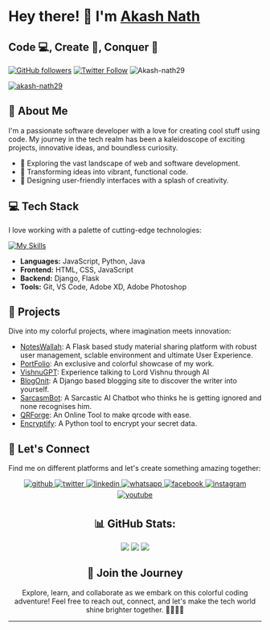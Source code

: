 # Hey there! 👋 I'm [Akash Nath](https://akashnath.netlify.app)

<h2>Code 💻, Create 🚀, Conquer 👑</h2>

[![GitHub followers](https://img.shields.io/github/followers/Akash-nath29?label=Followers&style=social)](https://github.com/Akash-nath29)
[![Twitter Follow](https://img.shields.io/twitter/follow/akash_nath29?style=social)](https://twitter.com/akash_nath29)
<img src="https://komarev.com/ghpvc/?username=Akash-nath29&label=Stalked%20by&color=02f28a&style=flat" alt="Akash-nath29" />
<p align="left"><a href="https://github.com/ryo-ma/github-profile-trophy"><img src="https://github-profile-trophy.vercel.app/?username=akash-nath29&theme=onestar&no-bg=true&no-frame=true&margin-h=15&column=4" alt="akash-nath29" /></a></p>

## 📌 About Me

I'm a passionate software developer with a love for creating cool stuff using code. My journey in the tech realm has been a kaleidoscope of exciting projects, innovative ideas, and boundless curiosity.

- 🚀 Exploring the vast landscape of web and software development.
- 🌈 Transforming ideas into vibrant, functional code.
- 🎨 Designing user-friendly interfaces with a splash of creativity.

## 💻 Tech Stack

I love working with a palette of cutting-edge technologies:

[![My Skills](https://skillicons.dev/icons?i=py,js,html,css,git,github,vscode,vim,bootstrap,django,flask,netlify,react,numpy,scikit-learn)](https://skillicons.dev)

- **Languages:** JavaScript, Python, Java
- **Frontend:** HTML, CSS, JavaScript
- **Backend:** Django, Flask
- **Tools:** Git, VS Code, Adobe XD, Adobe Photoshop

## 🌟 Projects

Dive into my colorful projects, where imagination meets innovation:

- [NotesWallah](https://noteswallah.is-a.dev): A Flask based study material sharing platform with robust user management, sclable environment and ultimate User Experience.
- [PortFolio](https://akashnath.netlify.app/): An exclusive and colorful showcase of my work.
- [VishnuGPT](https://vishnu-gpt.vercel.app): Experience talking to Lord Vishnu through AI
- [BlogOnit](https://github.com/Akash-nath29/BlogOnit): A Django based blogging site to discover the writer into yourself.
- [SarcasmBot](https://github.com/Akash-nath29/SarcasmBot): A Sarcastic AI Chatbot who thinks he is getting ignored and none recognises him.
- [QRForge](https://github.com/Akash-nath29/qrForge): An Online Tool to make qrcode with ease.
- [Encryptify](https://github.com/Akash-nath29/encryptify): A Python tool to encrypt your secret data.

## 🌈 Let's Connect

Find me on different platforms and let's create something amazing together:

<div align="center">
<a href="https://github.com/Akash-nath29" target="_blank">
<img src=https://img.shields.io/badge/github-%2324292e.svg?&style=for-the-badge&logo=github&logoColor=white alt=github style="margin-bottom: 5px;" />
</a>
<a href="https://twitter.com/akash_nath29" target="_blank">
<img src=https://img.shields.io/badge/twitter-%2300acee.svg?&style=for-the-badge&logo=twitter&logoColor=white alt=twitter style="margin-bottom: 5px;" />
</a>
<a href="https://linkedin.com/in/akash-nath29" target="_blank">
<img src=https://img.shields.io/badge/linkedin-%231E77B5.svg?&style=for-the-badge&logo=linkedin&logoColor=white alt=linkedin style="margin-bottom: 5px;" />
</a>
<a href="https://wa.me/+917866982273" target="_blank">
<img src=https://img.shields.io/badge/whatsapp-%2325D366.svg?&style=for-the-badge&logo=whatsapp&logoColor=white alt=whatsapp style="margin-bottom: 5px;" /> 
</a>
<a href="https://www.facebook.com/profile.php?id=100086780768687" target="_blank">
<img src=https://img.shields.io/badge/facebook-%232E87FB.svg?&style=for-the-badge&logo=facebook&logoColor=white alt=facebook style="margin-bottom: 5px;" />
</a>
<a href="https://instagram.com/akash_nath29" target="_blank">
<img src=https://img.shields.io/badge/instagram-%23E4405F.svg?&style=for-the-badge&logo=instagram&logoColor=white alt=instagram style="margin-bottom: 5px;" />
</a>
<a href="https://www.youtube.com/@TypeError404" target="_blank">
<img src=https://img.shields.io/badge/youtube-%23EE4831.svg?&style=for-the-badge&logo=youtube&logoColor=white alt=youtube style="margin-bottom: 5px;" />
</a>

  
## 📊 GitHub Stats:
![](http://github-profile-summary-cards.vercel.app/api/cards/profile-details?username=Akash-nath29&theme=github_dark)
![](http://github-profile-summary-cards.vercel.app/api/cards/stats?username=Akash-nath29&theme=github_dark)
![](http://github-profile-summary-cards.vercel.app/api/cards/most-commit-language?username=Akash-nath29&theme=github_dark)

## 🚀 Join the Journey

Explore, learn, and collaborate as we embark on this colorful coding adventure! Feel free to reach out, connect, and let's make the tech world shine brighter together. 🌟🎨👨‍💻

---
